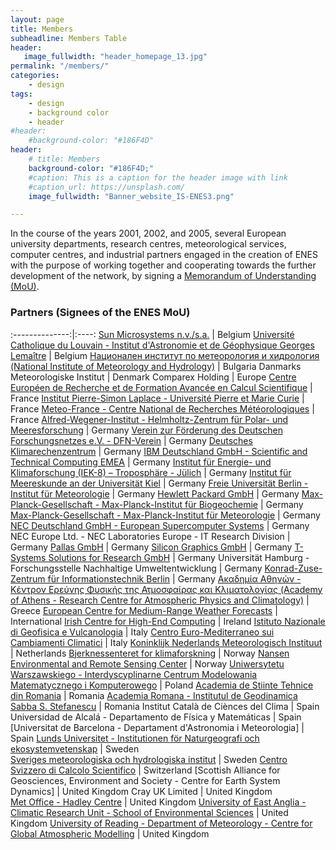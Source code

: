 ```yaml
---
layout: page
title: Members
subheadline: Members Table
header:
   image_fullwidth: "header_homepage_13.jpg"
permalink: "/members/"
categories:
    - design
tags:
    - design
    - background color
    - header
#header:
    #background-color: "#186F4D"
header:
    # title: Members
    background-color: "#186F4D;"
    #caption: This is a caption for the header image with link
    #caption_url: https://unsplash.com/
    image_fullwidth: "Banner_website_IS-ENES3.png"

---
```


In the course of the years 2001, 2002, and 2005, several European university departments, research centres, meteorological services, computer centres, and industrial partners engaged in the creation of ENES with the purpose of working together and cooperating towards the further development of the network, by signing a [Memorandum of Understanding (MoU)](https://raw.githubusercontent.com/IS-ENES3/IS-ENES-Portal-Website/master/pdf_documents/ENESMoU.pdf).

### Partners (Signees of the ENES MoU)

:--------------:|:----:
[Sun Microsystems n.v./s.a.](https://www.oracle.com/) | Belgium
[Université Catholique du Louvain - Institut d'Astronomie et de Géophysique Georges Lemaître](https://uclouvain.be/astr) | Belgium
[Национален институт по метеорология и хидрология (National Institute of Meteorology and Hydrology)](http://www.meteo.bg/en) | Bulgaria
Danmarks Meteorologiske Institut | Denmark
Comparex Holding | Europe
[Centre Européen de Recherche et de Formation Avancée en Calcul Scientifique](https://cerfacs.fr/en/) | France
[Institut Pierre-Simon Laplace - Université Pierre et Marie Curie](https://www.ipsl.fr/) | France
[Meteo-France - Centre National de Recherches Météorologiques](http://www.umr-cnrm.fr/) | France
[Alfred-Wegener-Institut - Helmholtz-Zentrum für Polar- und Meeresforschung](https://www.awi.de/en.html) | Germany
[Verein zur Förderung des Deutschen Forschungsnetzes e.V. - DFN-Verein](https://dfn.de/en/) | Germany
[Deutsches Klimarechenzentrum](https://www.dkrz.de/dkrz-en?set_language=en) | Germany
[IBM Deutschland GmbH - Scientific and Technical Computing EMEA](https://www.ibm.com/de-de) | Germany
[Institut für Energie- und Klimaforschung (IEK-8) – Troposphäre - Jülich](https://www.fz-juelich.de/de/iek/iek-8) | Germany
[Institut für Meereskunde an der Universität Kiel](https://www.geomar.de/en) | Germany
[Freie Universität Berlin - Institut für Meteorologie](https://www.geo.fu-berlin.de/met/) | Germany
[Hewlett Packard GmbH](https://www.hp.com/de-de/home.html) | Germany
[Max-Planck-Gesellschaft - Max-Planck-Institut für Biogeochemie](https://www.bgc-jena.mpg.de/index.php/Main/HomePage) | Germany
[Max-Planck-Gesellschaft - Max-Planck-Institut für Meteorologie](https://mpimet.mpg.de/en/home.html) | Germany
[NEC Deutschland GmbH - European Supercomputer Systems](https://de.nec.com/index.html) | Germany
NEC Europe Ltd. - NEC Laboratories Europe - IT Research Division | Germany
[Pallas GmbH](https://www.sits-d.de/) | Germany
[Silicon Graphics GmbH](https://www.hpe.com/us/en/contact-hpe.html) | Germany
[T-Systems Solutions for Research GmbH](https://www.t-systems.com/de/de) | Germany
Universität Hamburg - Forschungsstelle Nachhaltige Umweltentwicklung | Germany
[Konrad-Zuse-Zentrum für Informationstechnik Berlin](https://www.zib.de/) | Germany
[Aκαδημία Aθηνών - Κέντρον Ερεύνης Φυσικής της Ατμοσφαίρας και Κλιματολογίας (Academy of Athens - Research Centre for Atmospheric Physics and Climatology)](http://www.academyofathens.gr/en) | Greece
[European Centre for Medium-Range Weather Forecasts](https://www.ecmwf.int/) | International
[Irish Centre for High-End Computing](https://www.ichec.ie/) | Ireland
[Istituto Nazionale di Geofisica e Vulcanologia](https://www.ingv.it/) | Italy
[Centro Euro-Mediterraneo sui Cambiamenti Climatici](https://www.cmcc.it/) | Italy
[Koninklijk Nederlands Meteorologisch Instituut](https://www.knmi.nl/over-het-knmi/about) | Netherlands
[Bjerknessenteret for klimaforskning](https://bjerknes.uib.no/en/) | Norway
[Nansen Environmental and Remote Sensing Center](https://www.nersc.no/) | Norway
[Uniwersytetu Warszawskiego - Interdyscyplinarne Centrum Modelowania Matematycznego i Komputerowego](https://icm.edu.pl/home) | Poland
[Academia de Stiinte Tehnice din Romania](http://www.geodin.ro/) | Romania
[Academia Romana - Institutul de Geodinamica Sabba S. Stefanescu](http://www.geodin.ro/) | Romania
Institut Català de Ciènces del Clima | Spain
Universidad de Alcalá - Departamento de Física y Matemáticas | Spain
[Universitat de Barcelona - Departament d'Astronomia i Meteorologia] | Spain
[Lunds Universitet - Institutionen för Naturgeografi och ekosystemvetenskap](https://www.nateko.lu.se/) | Sweden	
[Sveriges meteorologiska och hydrologiska institut](https://www.smhi.se/en/q/Stockholm/2673730) | Sweden
[Centro Svizzero di Calcolo Scientifico](https://www.cscs.ch/) | Switzerland
[Scottish Alliance for Geosciences, Environment and Society - Centre for Earth System Dynamics] | United Kingdom
Cray UK Limited | United Kingdom	
[Met Office - Hadley Centre](https://www.metoffice.gov.uk/weather/climate-change/what-is-climate-change) | United Kingdom
[University of East Anglia - Climatic Research Unit - School of Environmental Sciences](https://www.uea.ac.uk/groups-and-centres/climatic-research-unit) | United Kingdom
[University of Reading - Department of Meteorology - Centre for Global Atmospheric Modelling](https://ncas.ac.uk/environmental-roadmap-to-sustainable-atmospheric-research/) | United Kingdom
